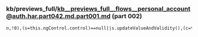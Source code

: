 ### kb/previews_full/kb__previews_full__flows__personal_account@auth.har.part042.md.part001.md (part 002)

```md
n,!0),(s=this.ngControl.control)==null||s.updateValueAndValidity(),(c=this.ngContro
```

```
